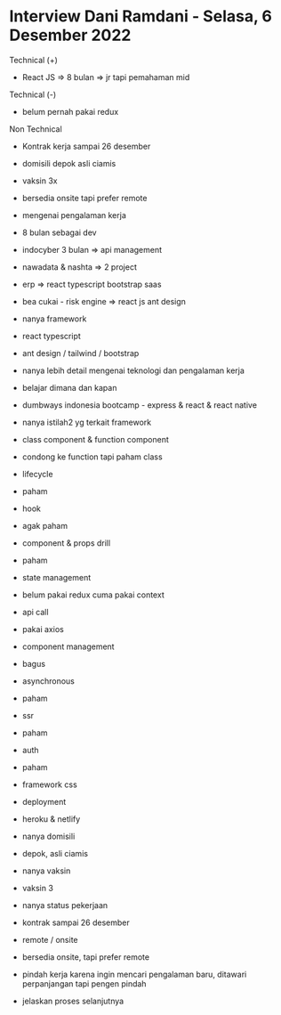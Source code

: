 # Interview Dani Ramdani - Selasa, 6 Desember 2022  

  

Technical (+)  

- React JS => 8 bulan => jr tapi pemahaman mid  
    

Technical (-)  

- belum pernah pakai redux  
    

Non Technical  

- Kontrak kerja sampai 26 desember  
    
- domisili depok asli ciamis  
    
- vaksin 3x  
    
- bersedia onsite tapi prefer remote  
    

  

- mengenai pengalaman kerja  
    

- 8 bulan sebagai dev  
    
- indocyber 3 bulan => api management  
    
- nawadata & nashta => 2 project  
    

- erp => react typescript bootstrap saas  
    
- bea cukai - risk engine => react js ant design  
    

- nanya framework  
    

- react typescript  
    
- ant design / tailwind / bootstrap  
    

- nanya lebih detail mengenai teknologi dan pengalaman kerja  
    
- belajar dimana dan kapan  
    

- dumbways indonesia bootcamp - express & react & react native  
    

- nanya istilah2 yg terkait framework  
    

- class component & function component  
    

- condong ke function tapi paham class  
    

- lifecycle  
    

- paham  
    

- hook  
    

- agak paham  
    

- component & props drill  
    

- paham  
    

- state management  
    

- belum pakai redux cuma pakai context  
    

- api call  
    

- pakai axios  
    

- component management  
    

- bagus  
    

- asynchronous  
    

- paham  
    

- ssr  
    

- paham  
    

- auth  
    

- paham  
    

- framework css  
    
- deployment  
    

- heroku & netlify  
    

- nanya domisili  
    

- depok, asli ciamis  
    

- nanya vaksin  
    

- vaksin 3  
    

- nanya status pekerjaan  
    

- kontrak sampai 26 desember  
    

- remote / onsite  
    

- bersedia onsite, tapi prefer remote  
    

- pindah kerja karena ingin mencari pengalaman baru, ditawari perpanjangan tapi pengen pindah  
    
- jelaskan proses selanjutnya